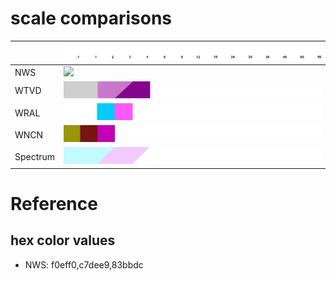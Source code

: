 
# scale comparisons
|  | ![](scale.png) |
| ----------- | ----------- |
| NWS | ![](NWS.png)|
| WTVD | ![](WTVD.png)|
| WRAL | ![](WRAL.png)|
| WNCN | ![](WNCN.png)|
| Spectrum | ![](Spectrum.png)|



# Reference
## hex color values
* NWS: f0eff0,c7dee9,83bbdc

